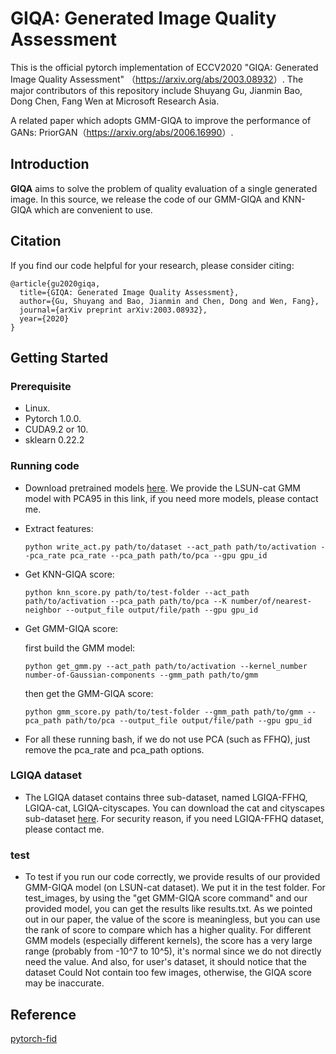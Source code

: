 # GIQA: Generated Image Quality Assessment
This is the official pytorch implementation of ECCV2020 "GIQA: Generated Image Quality Assessment" （<https://arxiv.org/abs/2003.08932>）. The major contributors of this repository include Shuyang Gu, Jianmin Bao, Dong Chen, Fang Wen at Microsoft Research Asia.

A related paper which adopts GMM-GIQA to improve the performance of GANs: PriorGAN（<https://arxiv.org/abs/2006.16990>）.

## Introduction

**GIQA** aims to solve the problem of quality evaluation of a single generated image. In this source, we release the code of our GMM-GIQA and KNN-GIQA which are convenient to use.

## Citation
If you find our code  helpful for your research, please consider citing:
```
@article{gu2020giqa,
  title={GIQA: Generated Image Quality Assessment},
  author={Gu, Shuyang and Bao, Jianmin and Chen, Dong and Wen, Fang},
  journal={arXiv preprint arXiv:2003.08932},
  year={2020}
} 
```

## Getting Started

### Prerequisite
- Linux.
- Pytorch 1.0.0.
- CUDA9.2 or 10.
- sklearn 0.22.2

### Running code
- Download pretrained models [here](https://drive.google.com/drive/folders/17fAzhyQGXwgSJYO1PhmbnSl72FAE4VCJ?usp=sharing).  We provide the LSUN-cat GMM model with PCA95 in this link, if you need more models, please contact me.

- Extract features:

  ```
  python write_act.py path/to/dataset --act_path path/to/activation --pca_rate pca_rate --pca_path path/to/pca --gpu gpu_id
  ```
- Get KNN-GIQA score:

  ```
  python knn_score.py path/to/test-folder --act_path path/to/activation --pca_path path/to/pca --K number/of/nearest-neighbor --output_file output/file/path --gpu gpu_id
  ```

- Get GMM-GIQA score:

  first build the GMM model:

  ```
  python get_gmm.py --act_path path/to/activation --kernel_number number-of-Gaussian-components --gmm_path path/to/gmm
  ```

  then get the GMM-GIQA score:
  ```
  python gmm_score.py path/to/test-folder --gmm_path path/to/gmm --pca_path path/to/pca --output_file output/file/path --gpu gpu_id
  ```

- For all these running bash, if we do not use PCA (such as FFHQ), just remove the pca_rate and pca_path options.

### LGIQA dataset
- The LGIQA dataset contains three sub-dataset, named LGIQA-FFHQ, LGIQA-cat, LGIQA-cityscapes. You can download the cat and cityscapes sub-dataset [here](https://drive.google.com/drive/folders/1NHeFPdswV9lAmLtfiCppExi3oQ5lfSFH?usp=sharing). For security reason, if you need LGIQA-FFHQ dataset, please contact me. 

### test
- To test if you run our code correctly, we provide results of our provided GMM-GIQA model (on LSUN-cat dataset). We put it in the test folder. For test_images, by using the "get GMM-GIQA score command" and our provided model, you can get the results like results.txt. As we pointed out in our paper, the value of the score is meaningless, but you can use the rank of score to compare which has a higher quality. For different GMM models (especially different kernels), the score has a very large range (probably from -10^7 to 10^5), it's normal since we do not directly need the value. And also, for user's dataset, it should notice that the dataset Could Not contain too few images, otherwise, the GIQA score may be inaccurate.

## Reference

[pytorch-fid](https://github.com/mseitzer/pytorch-fid)


